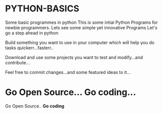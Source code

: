 # PYTHON-BASICS
Some basic programmes in python
This is some intial Python Programs for newbie programmers.
Lets see some simple yet innovative Programs
Let's go a step ahead in python 

Build something you want to use in your computer which will help you do tasks quickerr...fasterr..

Download and use some projects you want to test and modify...and contribute...

Feel free to commit changes...and some featured ideas to it...

Go Open Source... Go coding...
=======
Go Open Source.. **Go coding**
